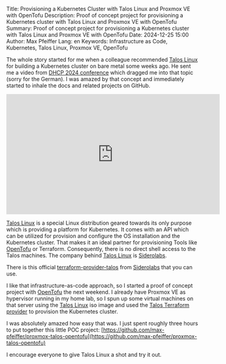 Title: Provisioning a Kubernetes Cluster with Talos Linux and Proxmox VE with OpenTofu
Description: Proof of concept project for provisioning a Kubernetes cluster with Talos Linux and Proxmox VE with OpenTofu
Summary: Proof of concept project for provisioning a Kubernetes cluster with Talos Linux and Proxmox VE with OpenTofu
Date: 2024-12-25 15:00
Author: Max Pfeiffer
Lang: en
Keywords: Infrastructure as Code, Kubernetes, Talos Linux, Proxmox VE, OpenTofu

The whole story started for me when a colleague recommended [Talos Linux](https://www.talos.dev/) for building
a Kubernetes cluster on bare metal some weeks ago.
He sent me a video from [DHCP 2024 conference](https://dhcp.cfhn.it/) which dragged me into that topic
(sorry for the German). I was amazed by that concept and immediately started to inhale the docs and related projects
on GitHub.

<iframe width="560" height="315" src="https://www.youtube.com/embed/fjNOYHrfVDE?si=Rrfm2tF8x_jXPi-L" title="YouTube video player" frameborder="0" allow="accelerometer; autoplay; clipboard-write; encrypted-media; gyroscope; picture-in-picture; web-share" referrerpolicy="strict-origin-when-cross-origin" allowfullscreen></iframe> 

[Talos Linux](https://www.talos.dev/) is a special Linux distribution geared towards its only purpose which is
providing a platform for Kubernetes. It comes with an API which can be utilized for provision and configure the OS
installation and the Kubernetes cluster. That makes it an ideal partner for provisioning Tools like
[OpenTofu](https://opentofu.org/) or Terraform. Consequently, there is no direct shell access to the Talos
machines. The company behind [Talos Linux](https://www.talos.dev/) is [Siderolabs](https://www.siderolabs.com/).

There is this official [terraform-provider-talos](https://github.com/siderolabs/terraform-provider-talos) from
[Siderolabs](https://www.siderolabs.com/) that you can use.

I like that infrastructure-as-code approach, so I started a proof of concept project with
[OpenTofu](https://opentofu.org/) the next weekend. I already have Proxmox VE as hypervisor running in my home lab,
so I spun up some virtual machines on that server using the [Talos Linux](https://www.talos.dev/) iso image and used the
[Talos Terraform provider](https://github.com/siderolabs/terraform-provider-talos) to provision the Kubernetes cluster.

I was absolutely amazed how easy that was. I just spent roughly three hours to put together this little POC
project: [https://github.com/max-pfeiffer/proxmox-talos-opentofu](https://github.com/max-pfeiffer/proxmox-talos-opentofu)

I encourage everyone to give Talos Linux a shot and try it out. 
